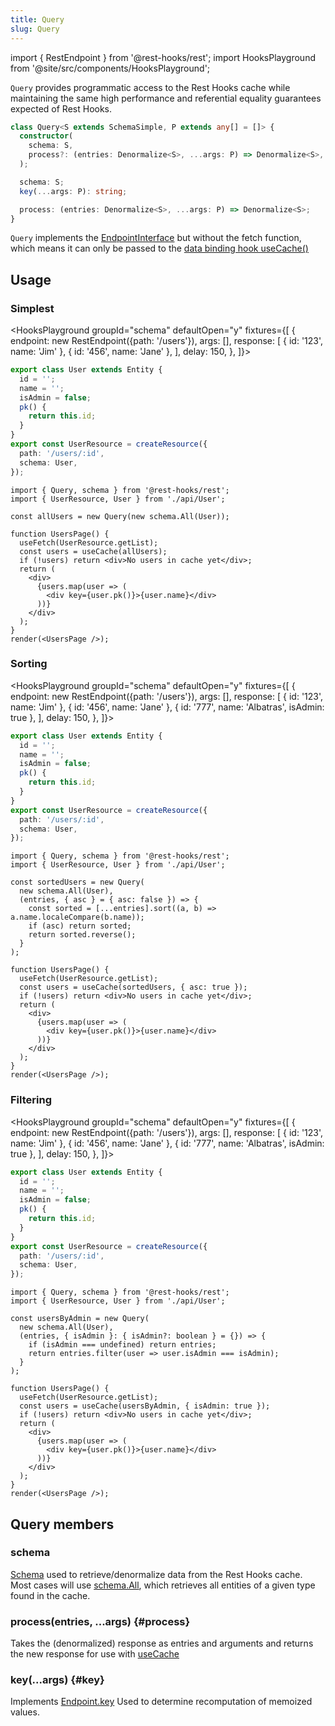 ```yaml
---
title: Query
slug: Query
---
```


<head>
  <title>Query - Programmatic performant store access</title>
  <meta name="docsearch:pagerank" content="30"/>
</head>

import { RestEndpoint } from '@rest-hooks/rest';
import HooksPlayground from '@site/src/components/HooksPlayground';

`Query` provides programmatic access to the Rest Hooks cache while maintaining
the same high performance and referential equality guarantees expected of Rest Hooks.

```typescript
class Query<S extends SchemaSimple, P extends any[] = []> {
  constructor(
    schema: S,
    process?: (entries: Denormalize<S>, ...args: P) => Denormalize<S>,
  );

  schema: S;
  key(...args: P): string;

  process: (entries: Denormalize<S>, ...args: P) => Denormalize<S>;
}
```

`Query` implements the [EndpointInterface](./Endpoint.md) but without the fetch function, which
means it can only be passed to the [data binding hook useCache()](/docs/api/useCache)

## Usage

### Simplest

<HooksPlayground groupId="schema" defaultOpen="y" fixtures={[
{
endpoint: new RestEndpoint({path: '/users'}),
args: [],
response: [
{ id: '123', name: 'Jim' },
{ id: '456', name: 'Jane' },
],
delay: 150,
},
]}>

```ts title="api/User.ts" collapsed
export class User extends Entity {
  id = '';
  name = '';
  isAdmin = false;
  pk() {
    return this.id;
  }
}
export const UserResource = createResource({
  path: '/users/:id',
  schema: User,
});
```

```tsx title="UsersPage.tsx" {4}
import { Query, schema } from '@rest-hooks/rest';
import { UserResource, User } from './api/User';

const allUsers = new Query(new schema.All(User));

function UsersPage() {
  useFetch(UserResource.getList);
  const users = useCache(allUsers);
  if (!users) return <div>No users in cache yet</div>;
  return (
    <div>
      {users.map(user => (
        <div key={user.pk()}>{user.name}</div>
      ))}
    </div>
  );
}
render(<UsersPage />);
```

</HooksPlayground>

### Sorting

<HooksPlayground groupId="schema" defaultOpen="y" fixtures={[
{
endpoint: new RestEndpoint({path: '/users'}),
args: [],
response: [
{ id: '123', name: 'Jim' },
{ id: '456', name: 'Jane' },
{ id: '777', name: 'Albatras', isAdmin: true },
],
delay: 150,
},
]}>

```ts title="api/User.ts" collapsed
export class User extends Entity {
  id = '';
  name = '';
  isAdmin = false;
  pk() {
    return this.id;
  }
}
export const UserResource = createResource({
  path: '/users/:id',
  schema: User,
});
```

```tsx title="UsersPage.tsx"
import { Query, schema } from '@rest-hooks/rest';
import { UserResource, User } from './api/User';

const sortedUsers = new Query(
  new schema.All(User),
  (entries, { asc } = { asc: false }) => {
    const sorted = [...entries].sort((a, b) => a.name.localeCompare(b.name));
    if (asc) return sorted;
    return sorted.reverse();
  }
);

function UsersPage() {
  useFetch(UserResource.getList);
  const users = useCache(sortedUsers, { asc: true });
  if (!users) return <div>No users in cache yet</div>;
  return (
    <div>
      {users.map(user => (
        <div key={user.pk()}>{user.name}</div>
      ))}
    </div>
  );
}
render(<UsersPage />);
```

</HooksPlayground>

### Filtering

<HooksPlayground groupId="schema" defaultOpen="y" fixtures={[
{
endpoint: new RestEndpoint({path: '/users'}),
args: [],
response: [
{ id: '123', name: 'Jim' },
{ id: '456', name: 'Jane' },
{ id: '777', name: 'Albatras', isAdmin: true },
],
delay: 150,
},
]}>

```ts title="api/User.ts" collapsed
export class User extends Entity {
  id = '';
  name = '';
  isAdmin = false;
  pk() {
    return this.id;
  }
}
export const UserResource = createResource({
  path: '/users/:id',
  schema: User,
});
```

```tsx title="UsersPage.tsx"
import { Query, schema } from '@rest-hooks/rest';
import { UserResource, User } from './api/User';

const usersByAdmin = new Query(
  new schema.All(User),
  (entries, { isAdmin }: { isAdmin?: boolean } = {}) => {
    if (isAdmin === undefined) return entries;
    return entries.filter(user => user.isAdmin === isAdmin);
  }
);

function UsersPage() {
  useFetch(UserResource.getList);
  const users = useCache(usersByAdmin, { isAdmin: true });
  if (!users) return <div>No users in cache yet</div>;
  return (
    <div>
      {users.map(user => (
        <div key={user.pk()}>{user.name}</div>
      ))}
    </div>
  );
}
render(<UsersPage />);
```

</HooksPlayground>

## Query members

### schema

[Schema](./schema.md) used to retrieve/denormalize data from the Rest Hooks cache.
Most cases will use [schema.All](./All.md), which retrieves all entities of a given type found
in the cache.

### process(entries, ...args) {#process}

Takes the (denormalized) response as entries and arguments and returns the new
response for use with [useCache](/docs/api/useCache)

### key(...args) {#key}

Implements [Endpoint.key](./Endpoint.md#key) Used to determine recomputation of memoized values.
